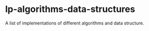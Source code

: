 # lp-algorithms-data-structures
A list of implementations of different algorithms and data structure.
